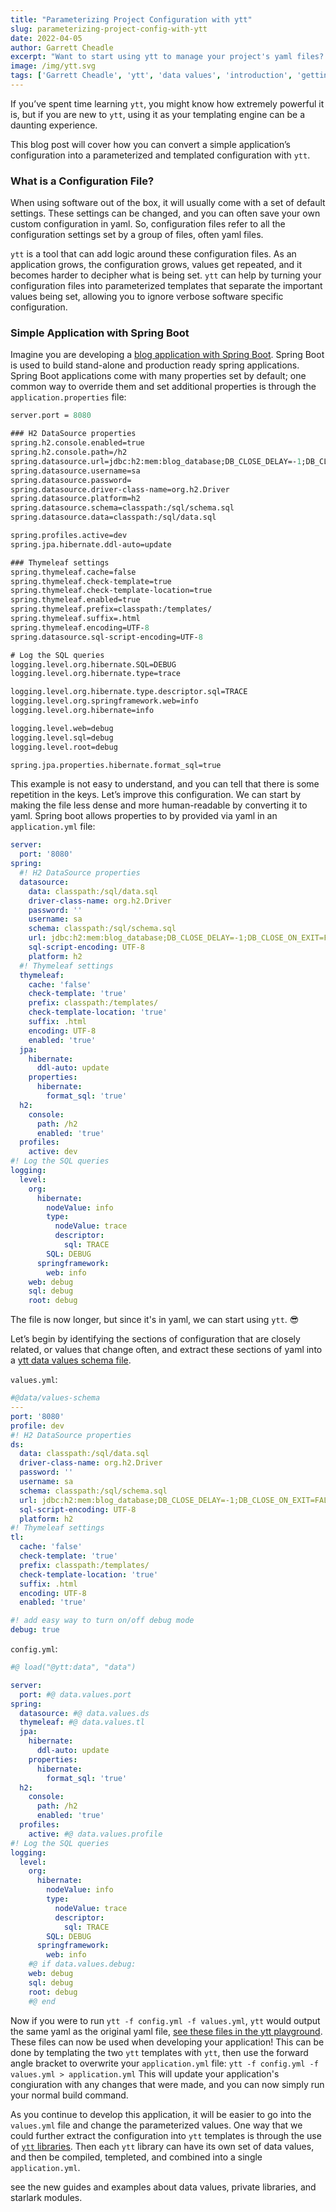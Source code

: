```yaml
---
title: "Parameterizing Project Configuration with ytt"
slug: parameterizing-project-config-with-ytt
date: 2022-04-05
author: Garrett Cheadle
excerpt: "Want to start using ytt to manage your project's yaml files? Check out how to convert the config of a Spring Boot Application."
image: /img/ytt.svg
tags: ['Garrett Cheadle', 'ytt', 'data values', 'introduction', 'getting started']
---
```


If you’ve spent time learning `ytt`, you might know how extremely powerful it is, but if you are new to `ytt`, using it as your templating engine can be a daunting experience.

This blog post will cover how you can convert a simple application’s configuration into a parameterized and templated configuration with `ytt`.

### What is a Configuration File?

When using software out of the box, it will usually come with a set of default settings. These settings can be changed, and you can often save your own custom configuration in yaml. So, configuration files refer to all the configuration settings set by a group of files, often yaml files.

`ytt` is a tool that can add logic around these configuration files. As an application grows, the configuration grows, values get repeated, and it becomes harder to decipher what is being set. `ytt` can help by turning your configuration files into parameterized templates that separate the important values being set, allowing you to ignore verbose software specific configuration.


### Simple Application with Spring Boot

Imagine you are developing a [blog application with Spring Boot](https://github.com/skarware/spring-boot-blog-app). Spring Boot is used to build stand-alone and production ready spring applications. Spring Boot applications come with many properties set by default; one common way to override them and set additional properties is through the `application.properties` file:

```protobuf
server.port = 8080

### H2 DataSource properties
spring.h2.console.enabled=true
spring.h2.console.path=/h2
spring.datasource.url=jdbc:h2:mem:blog_database;DB_CLOSE_DELAY=-1;DB_CLOSE_ON_EXIT=FALSE
spring.datasource.username=sa
spring.datasource.password=
spring.datasource.driver-class-name=org.h2.Driver
spring.datasource.platform=h2
spring.datasource.schema=classpath:/sql/schema.sql
spring.datasource.data=classpath:/sql/data.sql

spring.profiles.active=dev
spring.jpa.hibernate.ddl-auto=update

### Thymeleaf settings
spring.thymeleaf.cache=false
spring.thymeleaf.check-template=true
spring.thymeleaf.check-template-location=true
spring.thymeleaf.enabled=true
spring.thymeleaf.prefix=classpath:/templates/
spring.thymeleaf.suffix=.html
spring.thymeleaf.encoding=UTF-8
spring.datasource.sql-script-encoding=UTF-8

# Log the SQL queries
logging.level.org.hibernate.SQL=DEBUG
logging.level.org.hibernate.type=trace

logging.level.org.hibernate.type.descriptor.sql=TRACE
logging.level.org.springframework.web=info
logging.level.org.hibernate=info

logging.level.web=debug
logging.level.sql=debug
logging.level.root=debug

spring.jpa.properties.hibernate.format_sql=true
```

This example is not easy to understand, and you can tell that there is some repetition in the keys. Let’s improve this configuration. We can start by making the file less dense and more human-readable by converting it to yaml. Spring boot allows properties to by provided via yaml in an `application.yml` file:
```yaml
server:
  port: '8080'
spring:
  #! H2 DataSource properties
  datasource:
    data: classpath:/sql/data.sql
    driver-class-name: org.h2.Driver
    password: ''
    username: sa
    schema: classpath:/sql/schema.sql
    url: jdbc:h2:mem:blog_database;DB_CLOSE_DELAY=-1;DB_CLOSE_ON_EXIT=FALSE
    sql-script-encoding: UTF-8
    platform: h2
  #! Thymeleaf settings
  thymeleaf:
    cache: 'false'
    check-template: 'true'
    prefix: classpath:/templates/
    check-template-location: 'true'
    suffix: .html
    encoding: UTF-8
    enabled: 'true'
  jpa:
    hibernate:
      ddl-auto: update
    properties:
      hibernate:
        format_sql: 'true'
  h2:
    console:
      path: /h2
      enabled: 'true'
  profiles:
    active: dev
#! Log the SQL queries
logging:
  level:
    org:
      hibernate:
        nodeValue: info
        type:
          nodeValue: trace
          descriptor:
            sql: TRACE
        SQL: DEBUG
      springframework:
        web: info
    web: debug
    sql: debug
    root: debug
```
The file is now longer, but since it's in yaml, we can start using `ytt`. 😎

Let’s begin by identifying the sections of configuration that are closely related, or values that change often, and extract these sections of yaml into a [ytt data values schema file](https://carvel.dev/ytt/docs/v0.40.0/how-to-use-data-values/).

`values.yml`:
```yaml
#@data/values-schema
---
port: '8080'
profile: dev
#! H2 DataSource properties
ds:
  data: classpath:/sql/data.sql
  driver-class-name: org.h2.Driver
  password: ''
  username: sa
  schema: classpath:/sql/schema.sql
  url: jdbc:h2:mem:blog_database;DB_CLOSE_DELAY=-1;DB_CLOSE_ON_EXIT=FALSE
  sql-script-encoding: UTF-8
  platform: h2
#! Thymeleaf settings
tl:
  cache: 'false'
  check-template: 'true'
  prefix: classpath:/templates/
  check-template-location: 'true'
  suffix: .html
  encoding: UTF-8
  enabled: 'true'

#! add easy way to turn on/off debug mode
debug: true
```

`config.yml`:
```yaml
#@ load("@ytt:data", "data")

server:
  port: #@ data.values.port
spring:
  datasource: #@ data.values.ds
  thymeleaf: #@ data.values.tl
  jpa:
    hibernate:
      ddl-auto: update
    properties:
      hibernate:
        format_sql: 'true'
  h2:
    console:
      path: /h2
      enabled: 'true'
  profiles:
    active: #@ data.values.profile
#! Log the SQL queries
logging:
  level:
    org:
      hibernate:
        nodeValue: info
        type:
          nodeValue: trace
          descriptor:
            sql: TRACE
        SQL: DEBUG
      springframework:
        web: info
    #@ if data.values.debug:
    web: debug
    sql: debug
    root: debug
    #@ end
```

Now if you were to run `ytt -f config.yml -f values.yml`, `ytt` would output the same yaml as the original yaml file, [see these files in the ytt playground](https://carvel.dev/ytt/#gist:https://gist.github.com/gcheadle-vmware/fe08e00eb2d1b3328375879e4a98437b). These files can now be used when developing your application! This can be done by templating the two `ytt` templates with `ytt`, then use the forward angle bracket to overwrite your `application.yml` file:
```ytt -f config.yml -f values.yml > application.yml```
This will update your application's congiuration with any changes that were made, and you can now simply run your normal build command.


As you continue to develop this application, it will be easier to go into the `values.yml` file and change the parameterized values. One way that we could further extract the configuration into `ytt` templates is through the use of [`ytt` libraries](https://carvel.dev/ytt/docs/v0.40.0/lang-ref-ytt-library/). Then each `ytt` library can have its own set of data values, and then be compiled, templeted, and combined into a single `application.yml`.


see the new guides and examples about data values, private libraries, and starlark modules.